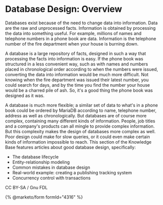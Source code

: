 
# Database Design: Overview

Databases exist because of the need to change data into information. Data are the raw and unprocessed facts. Information is obtained by processing the data into something useful. For example, millions of names and telephone numbers in a phone book are data. Information is the telephone number of the fire department when your house is burning down.


A database is a large repository of facts, designed in such a way that processing the facts into information is easy. If the phone book was structured in a less convenient way, such as with names and numbers placed in chronological order according to when the numbers were issued, converting the data into information would be much more difficult. Not knowing when the fire department was issued their latest number, you could search for days, and by the time you find the number your house would be a charred pile of ash. So, it's a good thing the phone book was designed as it was.


A database is much more flexible; a similar set of data to what's in a phone book could be ordered by MariaDB according to name, telephone number, address as well as chronologically. But databases are of course more complex, containing many different kinds of information. People, job titles and a company's products can all mingle to provide complex information. But this complexity makes the design of databases more complex as well. Poor design could make for slow queries, or it could even make certain kinds of information impossible to reach. This section of the Knowledge Base features articles about good database design, specifically:


* The database lifecycle
* Entity-relationship modeling
* Common mistakes in database design
* Real-world example: creating a publishing tracking system
* Concurrency control with transactions


CC BY-SA / Gnu FDL


{% @marketo/form formId="4316" %}
